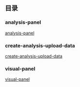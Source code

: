 ## 目录

### analysis-panel

[analysis-panel](./docs/analysis-panel/_index.md)

### create-analysis-upload-data

[create-analysis-upload-data](./docs/create-analysis-upload-data/_index.md)

### visual-panel

[visual-panel](./docs/visual-panel/_index.md)
